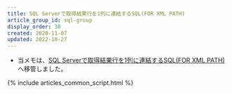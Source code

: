 ```yaml
---
title: SQL Serverで取得結果行を1列に連結するSQL(FOR XML PATH)
article_group_id: sql-group
display_order: 30
created: 2020-11-07
updated: 2022-10-27
---
```

- 当メモは、[SQL Serverで取得結果行を1列に連結するSQL(FOR XML PATH)](https://thinktwice.tech/it/sqlserver/for_xml_path/)へ移管しました。

{% include articles_common_script.html %}
